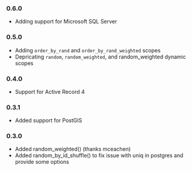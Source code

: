 ### 0.6.0 

* Adding support for Microsoft SQL Server

### 0.5.0

* Adding ```order_by_rand``` and ```order_by_rand_weighted``` scopes
* Depricating ```random```, ```random_weighted```, and random_weighted dynamic scopes

### 0.4.0

* Support for Active Record 4

### 0.3.1

* Added support for PostGIS

### 0.3.0

* Added random_weighted() (thanks mceachen)
* Added random_by_id_shuffle() to fix issue with uniq in postgres and provide some options

